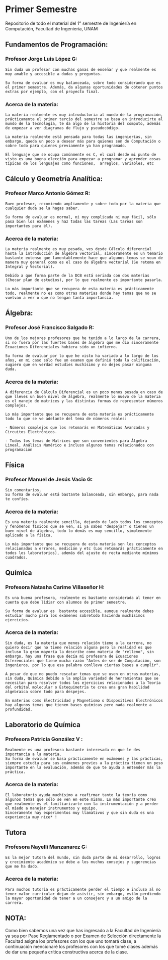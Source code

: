 # Primer Semestre

Repositorio de todo el material del 1° semestre de Ingeniería en Computación, Facultad de Ingeniería, UNAM

## Fundamentos de Programación: 

### Profesor Jorge Luis López G: 
    
    Sin duda un profesor con muchas ganas de enseñar y que realmente es muy amable y accesible a dudas y preguntas.
    
    Su forma de evaluar es muy balanceada, sobre todo considerando que es el primer semestre. Además, da algunas oportunidades de obtener puntos extras por ejemplo, con el proyecto final.  

### Acerca de la materia:
    La materia realmente es muy introductoria al mundo de la programación, prácticamente el primer tercio del semestre se basa en introducirte al mundo de la tecnología, te da algo de la historia del computo, además de empezar a ver diagramas de flujo y pseudocódigo.
    
    La materia realmente está pensada para todas las ingenierías, sin embargo, queda un poco a desear más para quienes son de Computación o sobre todo para quienes previamente ya han programado.
    
    El lenguaje que se ocupa comúnmente es C, el cual desde mi punto de visto es una buena elección para empezar a programar y aprender cosas típicas de los lenguajes como funciones,  arreglos, variables, etc


## Cálculo y Geometría Analítica: 

### Profesor Marco Antonio Gómez R: 
    
    Buen profesor, recomiendo ampliamente y sobre todo por la materia que cualquier duda se la hagas saber.
    
    Su forma de evaluar es normal, ni muy complicada ni muy fácil, sólo pasa bien los exámenes y haz todas las tareas (Las tareas son importantes para él).  

### Acerca de la materia:
    
    La materia realmente es muy pesada, ves desde Cálculo diferencial hasta la introducción de álgebra vectorial, sinceramente es un temario bastante extenso que lamentablemente hace que algunos temas se vean de manera muy general como es el caso de álgebra vectorial (Se retoma en Integral y Vectorial).
        
    Debido a que forma parte de la DCB está seriada con dos materias (Checar plan de estudios), por lo que realmente es importante pasarla.
    
    Lo más importante que se recupera de esta materia es prácticamente todo, realmente no es como otras materias donde hay temas que no se vuelvan a ver o que no tengan tanta importancia.


## Álgebra: 

### Profesor José Francisco Salgado R: 
    
    Uno de los mejores profesores que he tenido a lo largo de la carrera, si no fuera por las fuertes bases de álgebra que me dio sinceramente Ecuaciones Diferenciales hubiera sido un infierno.
    
    Su forma de evaluar por lo que he visto ha variado a lo largo de los años, en mi caso sólo fue un examen que definió toda la calificación, sugiero que en verdad estudies muchísimo y no dejes pasar ninguna duda. 

### Acerca de la materia:
    
    A diferencia de Cálculo Diferencial es un poco menos pesada en caso de que lleves un buen nivel de álgebra, realmente lo nuevo de la materia es el manejo de matrices y las distintas formas de representar números complejos.
    
    Lo más importante que se recupera de esta materia es prácticamente todo lo que se ve adelante del tema de números reales:
    
    - Números complejos que los retomarás en Matemáticas Avanzadas y Circuitos Electrónicos.
    
    - Todos los temas de Matrices que son convenientes para Álgebra Lineal, Análisis Numérico e incluso algunos temas relacionados con programación


## Física 

### Profesor Manuel de Jesús Vacio G: 
    Sin comentarios.
    Su forma de evaluar está bastante balanceada, sin embargo, para nada te confíes. 

### Acerca de la materia:
    Es una materia realmente sencilla, dejando de lado todos los conceptos y fenómenos físicos que se ven, si ya sabes "despejar" o tienes un buen nivel de álgebra, todo lo demás es muy sencillo, simplemente aplicado a la física.
    
    Lo más importante que se recupera de esta materia son los conceptos relacionados a errores, medición y etc (Los retomarás prácticamente en todos los laboratorios), además del ajuste de recta mediante mínimos cuadrados.


## Química

### Profesora Natasha Carime Villaseñor H: 
    
    Es una buena profesora, realmente es bastante considerada al tener en cuenta que debe lidiar con alumnos de primer semestre.
    
    Su forma de evaluar es  bastante accesible, aunque realmente debes estudiar mucho para los exámenes sobretodo haciendo muchísimos ejercicios.

### Acerca de la materia:
    
    Sin duda, es la materia que menos relación tiene a la carrera, no quiero decir que no tiene relación alguna pero la realidad es que incluso la gran mayoría la describe como materia de "relleno", sin embargo, hay una frase que decía mi profesora de Ecuaciones Diferenciales que tiene mucha razón "Antes de ser de Computación, son ingenieros, por lo que esa palabra conlleva ciertas bases a cumplir". 
    
    A pesar de que no puedo rescatar temas que se usen en otras materias, sin duda, Química debido a la amplia variedad de herramientas que se necesitan para resolver todos los ejercicios relacionados a la Teoría del orbital molecular o Estequimetría te crea una gran habilidad algebraica sobre todo para despejes.
    
    En materias como Electricidad y Magnetismo o Dispositivos Electrónicos hay algunos temas que tienen bases químicas pero nada realmente a profundidad.


## Laboratorio de Química

### Profesora Patricia González V  : 
    Realmente es una profesora bastante interesada en que le des importancia a la materia.
    Su forma de evaluar se basa prácticamente en exámenes y las prácticas, siempre estudia para sus exámenes previos a la práctica tienen un peso importante en la evaluación, además de que te ayuda a entender más la práctica.

### Acerca de la materia:

    El laboratorio ayuda muchísimo a reafirmar tanto la teoría como algunos temas que sólo se ven en este mismo. Lo más importante creo que realmente es el familiarizarte con la instrumentación y a perder el miedo a manejar instrumentos y equipo. 
    Sinceramente hay experimentos muy llamativos y que sin duda es una experiencia muy nice* ! 


## Tutora

### Profesora Nayelli Manzanarez G: 
    
    Es la mejor tutora del mundo, sin duda parte de mi desarrollo, logros y crecimiento académico se debe a los muchos consejos y sugerencias que me ha dado.
    
### Acerca de la materia:

    Para muchos tutoria es prácticamente perder el tiempo e incluso al no tener valor curricular dejan de asistir, sin embargo, están perdiendo la mayor oportunidad de tener a un consejero y a un amigo de la carrera.


## NOTA:

Como bien sabemos una vez que has ingresado a la Facultad de Ingeniería ya sea por Pase Reglamentado o por Examen de Selección directamente la Facultad asigna los profesores con los que uno tomará clase, a continuación mencionaré los profesores con los que tomé clases además de dar una pequeña crítica constructiva acerca de la clase.
